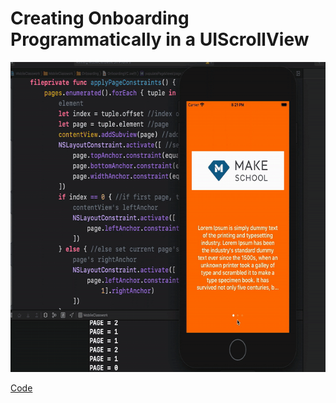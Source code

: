 # Creating Onboarding Programmatically in a UIScrollView

<img src="https://github.com/SamuelFolledo/MOB1.2/blob/master/MobileClasswork/static/gif/day3hw1.gif" width="640" height="496">

[Code](https://github.com/SamuelFolledo/MOB1.2/blob/master/MobileClasswork/MobileClasswork/Day3-Onboarding/Onboarding.swift)
